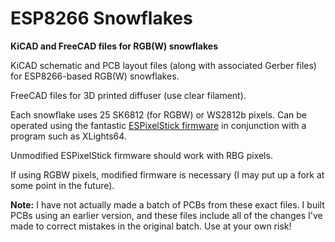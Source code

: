 # ESP8266 Snowflakes
**KiCAD and FreeCAD files for RGB(W) snowflakes**

KiCAD schematic and PCB layout files (along with associated Gerber files) for ESP8266-based RGB(W) snowflakes.  

FreeCAD files for 3D printed diffuser (use clear filament).

Each snowflake uses 25 SK6812 (for RGBW) or WS2812b pixels.
Can be operated using the fantastic [ESPixelStick firmware](https://github.com/forkineye/ESPixelStick) in conjunction with a program such as XLights64.

Unmodified ESPixelStick firmware should work with RBG pixels.

If using RGBW pixels, modified firmware is necessary (I may put up a fork at some point in the future).

**Note:**  I have not actually made a batch of PCBs from these exact files.  I built PCBs using an earlier version, and these files include all of the changes I've made to correct mistakes in the original batch.  Use at your own risk!

